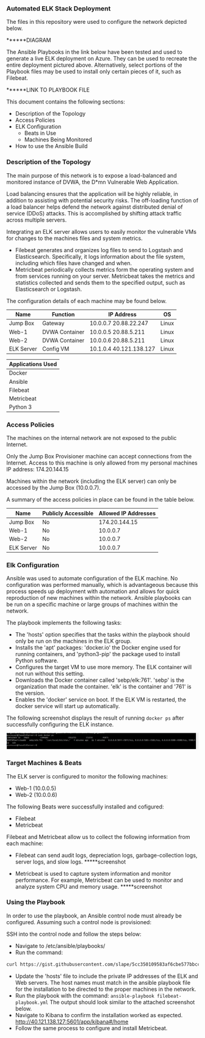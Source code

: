 ### Automated ELK Stack Deployment

The files in this repository were used to configure the network depicted below.

******DIAGRAM

The Ansible Playbooks in the link below have been tested and used to generate a live ELK deployment on Azure.  They can be used to recreate the entire deployment pictured above.  Alternatively, select portions of the Playbook files may be used to install only certain pieces of it, such as Filebeat.

******LINK TO PLAYBOOK FILE

This document contains the following sections:
 
- Description of the Topology
- Access Policies
- ELK Configuration
  - Beats in Use
  - Machines Being Monitored
- How to use the Ansible Build


### Description of the Topology

The main purpose of this network is to expose a load-balanced and monitored instance of DVWA, the D*mn Vulnerable Web Application.

Load balancing ensures that the application will be highly reliable, in addition to assisting with potential security risks. 
The off-loading function of a load balancer helps defend the network against distributed denial of service (DDoS) attacks.  This is accomplished by shifting attack traffic across multiple servers.

Integrating an ELK server allows users to easily monitor the vulnerable VMs for changes to the machines files and system metrics. 
- Filebeat generates and organizes log files to send to Logstash and Elasticsearch.  Specifically, it logs information about the file system, including which files have changed and when. 
- Metricbeat periodically collects metrics form the operating system and from services running on your server.  Metricbeat takes the metrics and statistics collected and sends them to the specified output, such as Elasticsearch or Logstash. 

The configuration details of each machine may be found below.

| Name       	| Function       	| IP Address              	| OS    	|
|------------	|----------------	|-------------------------	|-------	|
| Jump Box   	| Gateway        	| 10.0.0.7 20.88.22.247   	| Linux 	|
| Web-1      	| DVWA Container 	| 10.0.0.5 20.88.5.211    	| Linux 	|
| Web-2      	| DVWA Container 	| 10.0.0.6 20.88.5.211    	| Linux 	|
| ELK Server 	| Config VM      	| 10.1.0.4 40.121.138.127 	| Linux 	|

| Applications Used   |
|-------------------  |
| Docker              |
| Ansible             |
| Filebeat            |
| Metricbeat          |
| Python 3            |


### Access Policies

The machines on the internal network are not exposed to the public Internet. 

Only the Jump Box Provisioner machine can accept connections from the Internet.  Access to this machine is only allowed from my personal machines IP address: 174.20.144.15

Machines within the network (including the ELK server) can only be accessed by the Jump Box (10.0.0.7).

A summary of the access policies in place can be found in the table below.

| Name       	| Publicly Accessible 	| Allowed IP Addresses 	|
|------------	|---------------------	|----------------------	|
| Jump Box   	| No                  	| 174.20.144.15        	|
| Web-1      	| No                  	| 10.0.0.7             	|
| Web-2      	| No                  	| 10.0.0.7             	|
| ELK Server 	| No                  	| 10.0.0.7             	|

### Elk Configuration

Ansible was used to automate configuration of the ELK machine.  No configuration was performed manually, which is advantageous because this process speeds up deployment with automation and allows for quick reproduction of new machines within the network.  Ansible playbooks can be run on a specific machine or large groups of machines within the network.

The playbook implements the following tasks:
- The 'hosts' option specifies that the tasks within the playbook should only be run on the machines in the ELK group.
- Installs the 'apt' packages: 'docker.io' the Docker engine used for running containers, and 'python3-pip' the package used to install Python software.
- Configures the target VM to use more memory. The ELK container will not run without this setting.
- Downloads the Docker container called 'sebp/elk:761'. 'sebp' is the organization that made the container. 'elk' is the container and '761' is the version.
- Enables the 'docker' service on boot. If the ELK VM is restarted, the docker service will start up automatically.

The following screenshot displays the result of running `docker ps` after successfully configuring the ELK instance.

![](Images/dockerps.png)

### Target Machines & Beats

The ELK server is configured to monitor the following machines:
- Web-1 (10.0.0.5)
- Web-2 (10.0.0.6)

The following Beats were successfully installed and cofigured:
- Filebeat
- Metricbeat

Filebeat and Metricbeat allow us to collect the following information from each machine:

- Filebeat can send audit logs, depreciation logs, garbage-collection logs, server logs, and slow logs.
*****screenshot

- Metricbeat is used to capture system information and monitor performance.  For example, Metricbeat can be used to monitor and analyze system CPU and memory usage.
*****screenshot

### Using the Playbook
In order to use the playbook, an Ansible control node must already be configured.  Assuming such a control node is provisioned: 

SSH into the control node and follow the steps below:
- Navigate to /etc/ansible/playbooks/
- Run the command:
```bash 
curl https://gist.githubusercontent.com/slape/5cc350109583af6cbe577bbcc0710c93/raw/eca603b72586fbe148c11f9c87bf96a63cb25760/Filebeat > filebeat-config.yml
```
- Update the 'hosts' file to include the private IP addresses of the ELK and Web servers.  The host names must match in the ansible playbook file for the installation to be directed to the proper machines in the network.
- Run the playbook with the command: `ansible-playbook filebeat-playbook.yml` The output should look similar to the attached screenshot below.
- Navigate to Kibana to confirm the installation worked as expected. http://40.121.138.127:5601/app/kibana#/home
- Follow the same process to configure and install Metricbeat.